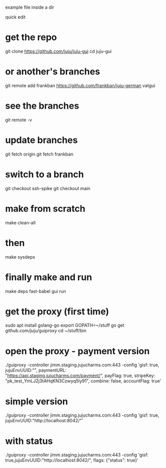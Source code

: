 example file inside a dir

quick edit

# get the repo
  git clone https://github.com/juju/juju-gui
  cd juju-gui

# or another's branches
  git remote add frankban https://github.com/frankban/juju-german vatgui

# see the branches
git remote -v

# update branches
git fetch origin
git fetch frankban

# switch to a branch
git checkout ssh-spike
git checkout main

# make from scratch
make clean-all
# then
make sysdeps
# finally make and run
make deps fast-babel gui run

# get the proxy (first time)
sudo apt install golang-go
export GOPATH=~/stuff
go get github.com/juju/guiproxy
cd ~/stuff/bin

# open the proxy - payment version
./guiproxy -controller jimm.staging.jujucharms.com:443 -config 'gisf: true, jujuEnvUUID:"", paymentURL: "https://api.staging.jujucharms.com/payment/", payFlag: true, stripeKey: "pk_test_YmLJ2j3tAHqKN3Czwyq5ly91", combine: false, accountFlag: true'

# simple version
./guiproxy -controller jimm.staging.jujucharms.com:443 -config 'gisf: true, jujuEnvUUID:"http://localhost:8042/"'

# with status
./guiproxy -controller jimm.staging.jujucharms.com:443 -config 'gisf: true,jujuEnvUUID:"http://localhost:8042/", flags: {"status": true}'
